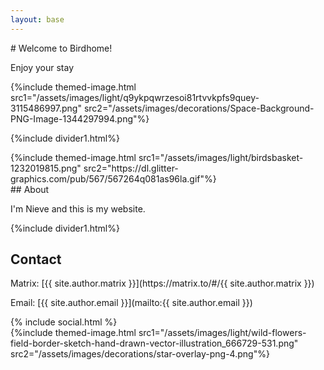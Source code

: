 ```yaml
---
layout: base 
---
```

<div class="flex">
  <div markdown="1" class="grow">
# Welcome to Birdhome!

Enjoy your stay

  </div>
  <div class="w-2/5 -ml-2">
    {%include themed-image.html src1="/assets/images/light/q9ykpqwrzesoi81rtvvkpfs9quey-3115486997.png" src2="/assets/images/decorations/Space-Background-PNG-Image-1344297994.png"%}
  </div>

</div>

{%include divider1.html%}

<div class="flex gap-2.5">
  <div class="w-1/4">
    {%include themed-image.html src1="/assets/images/light/birdsbasket-1232019815.png" src2="https://dl.glitter-graphics.com/pub/567/567264q081as96la.gif"%}
  </div>
  <div markdown="1" class="grow">
## About

I'm Nieve and this is my website.
  </div>

</div>

{%include divider1.html%}

## Contact

<div class="flex gap-2.5">
  <div markdown="1" class="grow">
Matrix: [{{ site.author.matrix }}](https://matrix.to/#/{{ site.author.matrix }})

Email: [{{ site.author.email }}](mailto:{{ site.author.email }})    
  </div>
  <div class="grow">
{% include social.html %}
  </div>
</div>
<div class="-mb-3 flex justify-center">
  {%include themed-image.html src1="/assets/images/light/wild-flowers-field-border-sketch-hand-drawn-vector-illustration_666729-531.png" src2="/assets/images/decorations/star-overlay-png-4.png"%}
</div>

<style>
  
</style>